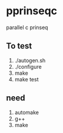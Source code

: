 # pprinseqc
parallel c prinseq

## To test
1. ./autogen.sh
2. ./configure
3. make
4. make test

## need 
1. automake
2. g++
3. make

